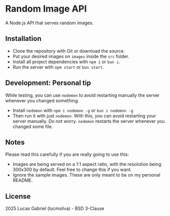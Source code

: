 # Random Image API
A Node.js API that serves random images.

## Installation
- Clone the repository with Git or download the source.
- Put your desired images on ``images`` inside the ``src`` folder.
- Install all project dependencies with ``npm i`` or ``bun i``.
- Run the server with ``npm start`` or ``bun start``.

## Development: Personal tip
While testing, you can use ``nodemon`` to avoid restarting manually the server whenever you changed something.
- Install ``nodemon`` with ``npm i nodemon -g`` or ``bun i nodemon -g``
- Then run it with just ``nodemon``.
With this, you can avoid restarting your server manually. Do not worry. ``nodemon`` restarts the server whenever you changed some file.

## Notes
Please read this carefully if you are really going to use this:
- Images are being served on a 1:1 aspect ratio, with the resolution being 300x300 by default. Feel free to change this if you want.
- Ignore the sample images. These are only meant to be on my personal README.

## License
2025 Lucas Gabriel (lucmsilva) - BSD 3-Clause